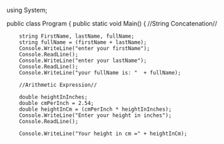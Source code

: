 using System;

public class Program 
{ 
	public static void Main() 
	{ 
		//String Concatenation//
	
		
		
		string FirstName, lastName, fullName;
		string fullName = (firstName + lastName);
		Console.WriteLine("enter your firstName");
		Console.ReadLine();
		Console.WriteLine("enter your lastName");
		Console.ReadLine();
		Console.WriteLine("your fullName is: "  + fullName);
		
		//Arithmetic Expression//
		
		double heightInInches;
		double cmPerInch = 2.54;
		double heightInCm = (cmPerInch * heightInInches); 
		Console.WriteLine("Enter your height in inches");
		Console.ReadLine();
		
		Console.WriteLine("Your height in cm =" + heightInCm);
		
		
